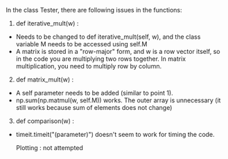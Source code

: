 In the class Tester, there are following issues in the functions: 

1. def iterative_mult(w) :
* Needs to be changed to def iterative_mult(self, w), and the class variable M needs to be accessed using self.M
* A matrix is stored in a "row-major" form, and w is a row vector itself, so in the code you are multiplying two rows together. In matrix multiplication, you need to multiply row by column.

2. def matrix_mult(w) :
* A self parameter needs to be added (similar to point 1). 
* np.sum(np.matmul(w, self.M)) works. The outer array is unnecessary (it still works because sum of elements does not change)

3. def comparison(w) :
* timeit.timeit("<function>(parameter)") doesn't seem to work for timing the code. 

  Plotting : not attempted
